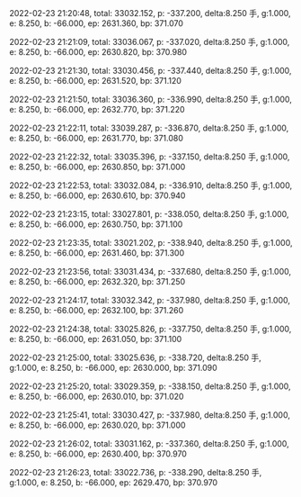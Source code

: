 2022-02-23 21:20:48, total: 33032.152, p: -337.200, delta:8.250 手, g:1.000, e: 8.250, b: -66.000, ep: 2631.360, bp: 371.070

2022-02-23 21:21:09, total: 33036.067, p: -337.020, delta:8.250 手, g:1.000, e: 8.250, b: -66.000, ep: 2630.820, bp: 370.980

2022-02-23 21:21:30, total: 33030.456, p: -337.440, delta:8.250 手, g:1.000, e: 8.250, b: -66.000, ep: 2631.520, bp: 371.120

2022-02-23 21:21:50, total: 33036.360, p: -336.990, delta:8.250 手, g:1.000, e: 8.250, b: -66.000, ep: 2632.770, bp: 371.220

2022-02-23 21:22:11, total: 33039.287, p: -336.870, delta:8.250 手, g:1.000, e: 8.250, b: -66.000, ep: 2631.770, bp: 371.080

2022-02-23 21:22:32, total: 33035.396, p: -337.150, delta:8.250 手, g:1.000, e: 8.250, b: -66.000, ep: 2630.850, bp: 371.000

2022-02-23 21:22:53, total: 33032.084, p: -336.910, delta:8.250 手, g:1.000, e: 8.250, b: -66.000, ep: 2630.610, bp: 370.940

2022-02-23 21:23:15, total: 33027.801, p: -338.050, delta:8.250 手, g:1.000, e: 8.250, b: -66.000, ep: 2630.750, bp: 371.100

2022-02-23 21:23:35, total: 33021.202, p: -338.940, delta:8.250 手, g:1.000, e: 8.250, b: -66.000, ep: 2631.460, bp: 371.300

2022-02-23 21:23:56, total: 33031.434, p: -337.680, delta:8.250 手, g:1.000, e: 8.250, b: -66.000, ep: 2632.320, bp: 371.250

2022-02-23 21:24:17, total: 33032.342, p: -337.980, delta:8.250 手, g:1.000, e: 8.250, b: -66.000, ep: 2632.100, bp: 371.260

2022-02-23 21:24:38, total: 33025.826, p: -337.750, delta:8.250 手, g:1.000, e: 8.250, b: -66.000, ep: 2631.050, bp: 371.100

2022-02-23 21:25:00, total: 33025.636, p: -338.720, delta:8.250 手, g:1.000, e: 8.250, b: -66.000, ep: 2630.000, bp: 371.090

2022-02-23 21:25:20, total: 33029.359, p: -338.150, delta:8.250 手, g:1.000, e: 8.250, b: -66.000, ep: 2630.010, bp: 371.020

2022-02-23 21:25:41, total: 33030.427, p: -337.980, delta:8.250 手, g:1.000, e: 8.250, b: -66.000, ep: 2630.020, bp: 371.000

2022-02-23 21:26:02, total: 33031.162, p: -337.360, delta:8.250 手, g:1.000, e: 8.250, b: -66.000, ep: 2630.400, bp: 370.970

2022-02-23 21:26:23, total: 33022.736, p: -338.290, delta:8.250 手, g:1.000, e: 8.250, b: -66.000, ep: 2629.470, bp: 370.970